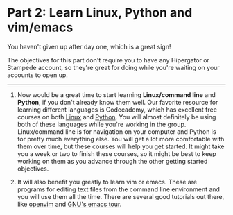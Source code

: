 # Part 2: Learn Linux, Python and vim/emacs
You haven't given up after day one, which is a great sign!

The objectives for this part don't require you to have any Hipergator or Stampede account, so they're great for doing while you're waiting on your accounts to open up.

----------

1. Now would be a great time to start learning **Linux/command line** and **Python**, if you don't already know them well. Our favorite resource for learning different languages is Codecademy, which has excellent free courses on both [Linux](https://www.codecademy.com/learn/learn-the-command-line) and [Python](https://www.codecademy.com/learn/python). You will almost definitely be using both of these languages while you're working in the group. Linux/command line is for navigation on your computer and Python is for pretty much everything else. You will get a lot more comfortable with them over time, but these courses will help you get started.
It might take you a week or two to finish these courses, so it might be best to keep working on them as you advance through the other getting started objectives.

2. It will also benefit you greatly to learn vim or emacs. These are programs for editing text files from the command line environment and you will use them all the time. There are several good tutorials out there, like [openvim](https://openvim.com) and [GNU's emacs tour](https://www.gnu.org/software/emacs/tour/).
